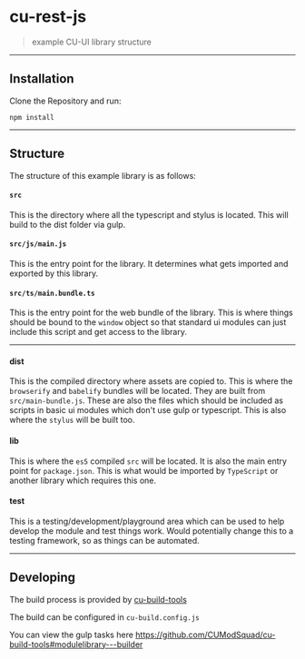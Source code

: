 cu-rest-js
======================

> example CU-UI library structure

---

Installation
------------

Clone the Repository and run:

```
npm install
```

---


Structure
---------

The structure of this example library is as follows:

#### `src`

This is the directory where all the typescript and stylus is located.
This will build to the dist folder via gulp.

#### `src/js/main.js`

This is the entry point for the library. It determines what gets imported and exported by this library.

#### `src/ts/main.bundle.ts`

This is the entry point for the web bundle of the library. This is where things should be bound to the `window` object
so that standard ui modules can just include this script and get access to the library.

---

#### dist

This is the compiled directory where assets are copied to.
This is where the `browserify` and `babelify` bundles will be located. They are built from `src/main-bundle.js`.
These are also the files which should be included as scripts in basic ui modules which don't use gulp or typescript.
This is also where the `stylus` will be built too.

#### lib

This is where the `es5` compiled `src` will be located. It is also the main entry point for `package.json`.
This is what would be imported by `TypeScript` or another library which requires this one.

#### test

This is a testing/development/playground area which can be used to help develop the module and test things work.
Would potentially change this to a testing framework, so as things can be automated.


---

Developing
----------

The build process is provided by [cu-build-tools](https://github.com/CUModSquad/cu-build-tools#modulelibrary---builder)

The build can be configured in `cu-build.config.js`

You can view the gulp tasks here https://github.com/CUModSquad/cu-build-tools#modulelibrary---builder
